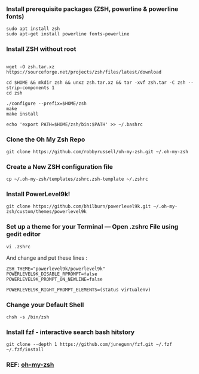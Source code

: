 ### Install prerequisite packages (ZSH, powerline & powerline fonts)
```
sudo apt install zsh
sudo apt-get install powerline fonts-powerline
```

### Install ZSH without root
```

wget -O zsh.tar.xz https://sourceforge.net/projects/zsh/files/latest/download

cd $HOME && mkdir zsh && unxz zsh.tar.xz && tar -xvf zsh.tar -C zsh --strip-components 1
cd zsh

./configure --prefix=$HOME/zsh
make
make install

echo 'export PATH=$HOME/zsh/bin:$PATH' >> ~/.bashrc
```

### Clone the Oh My Zsh Repo
```
git clone https://github.com/robbyrussell/oh-my-zsh.git ~/.oh-my-zsh
```

### Create a New ZSH configuration file
```
cp ~/.oh-my-zsh/templates/zshrc.zsh-template ~/.zshrc
```

### Install PowerLevel9k!
```
git clone https://github.com/bhilburn/powerlevel9k.git ~/.oh-my-zsh/custom/themes/powerlevel9k
```

### Set up a theme for your Terminal — Open .zshrc File using gedit editor
```
vi .zshrc
```
And change and put these lines :
```
ZSH_THEME="powerlevel9k/powerlevel9k"
POWERLEVEL9K_DISABLE_RPROMPT=false
POWERLEVEL9K_PROMPT_ON_NEWLINE=false

POWERLEVEL9K_RIGHT_PROMPT_ELEMENTS=(status virtualenv)
```

### Change your Default Shell
```
chsh -s /bin/zsh
```

### Install fzf - interactive search bash hitstory
```
git clone --depth 1 https://github.com/junegunn/fzf.git ~/.fzf
~/.fzf/install
```

### REF: [oh-my-zsh](https://caffeinedev.medium.com/customize-your-terminal-oh-my-zsh-on-ubuntu-18-04-lts-a9b11b63f2)
